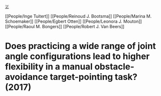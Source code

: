 [🇿](zotero://select/library/items/F3UL8MVT)

[[People/Inge Tuitert]] [[People/Reinoud J. Bootsma]] [[People/Marina M. Schoemaker]] [[People/Egbert Otten]] [[People/Leonora J. Mouton]] [[People/Raoul M. Bongers]] [[People/Robert J. Van Beers]] 
# Does practicing a wide range of joint angle configurations lead to higher flexibility in a manual obstacle-avoidance target-pointing task? (2017)

